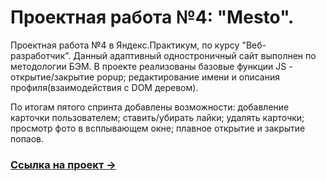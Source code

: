 # Проектная работа №4: "Mesto".
Проектная работа  №4 в Яндекс.Практикум, по курсу "Веб-разработчик". Данный адаптивный одностроничный сайт выполнен по методологии БЭМ. В проекте реализованы базовые функции JS - открытие/закрытие popup; редактирование имени и описания профиля(взаимодействия с DOM деревом).

По итогам пятого спринта добавлены возможности: добавление карточки пользователем; ставить/убирать лайки; удалять карточки; просмотр фото в всплывающем окне; плавное открытие и закрытие попаов.

### [Ссылка на проект &rarr;](https://baibarsm.github.io/mesto/)
